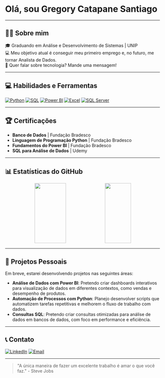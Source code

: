 # Olá, sou Gregory Catapane Santiago

---

## 🧑‍💻 Sobre mim

🎓 Graduando em Análise e Desenvolvimento de Sistemas | UNIP  
💻 Meu objetivo atual é conseguir meu primeiro emprego e, no futuro, me tornar Analista de Dados.  
💭 Quer falar sobre tecnologia? Mande uma mensagem!

---

## 💻 Habilidades e Ferramentas

[![Python](https://img.shields.io/badge/Python-3776AB?logo=python&logoColor=white)](https://www.python.org/) [![SQL](https://img.shields.io/badge/SQL-4479A1?logo=postgresql&logoColor=white)](https://www.sql.org/) [![Power BI](https://img.shields.io/badge/Power_BI-F2C811?logo=powerbi&logoColor=black)](https://powerbi.microsoft.com/) [![Excel](https://img.shields.io/badge/Excel-217346?logo=microsoft-excel&logoColor=white)](https://www.microsoft.com/en-us/microsoft-365/excel) [![SQL Server](https://img.shields.io/badge/SQL_Server-CC2927?logo=microsoft-sql-server&logoColor=white)](https://www.microsoft.com/en-us/sql-server)

---

## 🏆 Certificações

- **Banco de Dados** | Fundação Bradesco  
- **Linguagem de Programação Python** | Fundação Bradesco  
- **Fundamentos do Power BI** | Fundação Bradesco  
- **SQL para Análise de Dados** | Udemy

---

## 📊 Estatísticas do GitHub

<div align='center'>
   <img width="45%" height="195px" src="https://github-readme-stats.vercel.app/api?username=osantiagoo02&show_icons=true&count_private=true&title_color=80F7D4&icon_color=9d00ff&text_color=c9d1d9&bg_color=0d1117&border_color=fff0" />
   <img width="41%" height="195px" src="https://github-readme-stats.vercel.app/api/top-langs/?username=osantiagoo02&layout=compact&title_color=80F7D4&text_color=fff&bg_color=0d1117&border_color=fff0" />
</div>

---

## 📁 Projetos Pessoais

Em breve, estarei desenvolvendo projetos nas seguintes áreas:

- **Análise de Dados com Power BI**: Pretendo criar dashboards interativos para visualização de dados em diferentes contextos, como vendas e desempenho de produtos.
- **Automação de Processos com Python**: Planejo desenvolver scripts que automatizem tarefas repetitivas e melhorem o fluxo de trabalho com dados.
- **Consultas SQL**: Pretendo criar consultas otimizadas para análise de dados em bancos de dados, com foco em performance e eficiência.

---

## 📞 Contato

[![LinkedIn](https://img.shields.io/badge/LinkedIn-Connect-blue?logo=linkedin)](https://www.linkedin.com/in/gregorycatapane/) [![Email](https://img.shields.io/badge/Email-catapane.santiago2002%40gmail.com-brightgreen?logo=gmail)](mailto:catapane.santiago2002@gmail.com)

---

> "A única maneira de fazer um excelente trabalho é amar o que você faz." - Steve Jobs








